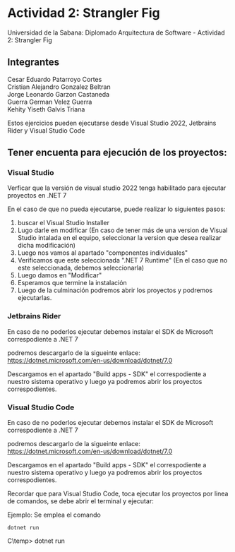 # Actividad 2: Strangler Fig
Universidad de la Sabana: Diplomado Arquitectura de Software - Actividad 2: Strangler Fig

## Integrantes
Cesar Eduardo Patarroyo Cortes <br>
Cristian Alejandro Gonzalez Beltran<br>
Jorge Leonardo Garzon Castaneda<br>
Guerra German Velez Guerra<br>
Kehity Yiseth Galvis Triana<br>


Estos ejercicios pueden ejecutarse desde Visual Studio 2022, Jetbrains Rider y Visual Studio Code

## Tener encuenta para ejecución de los proyectos:

### Visual Studio
Verficar que la versión de visual studio 2022 tenga habilitado para ejecutar proyectos en .NET 7

En el caso de que no pueda ejecutarse, puede realizar lo siguientes pasos:

1. buscar el Visual Studio Installer
3. Lugo darle en modificar (En caso de tener más de una version de Visual Studio intalada en el equipo, seleccionar la version que desea realizar dicha modificación)
4. Luego nos vamos al apartado "componentes individuales"
5. Verificamos que este seleccionada ".NET 7 Runtime" (En el caso que no este seleccionada, debemos seleccionarla)
6. Luego damos en "Modificar"
7. Esperamos que termine la instalación
8. Luego de la culminación podremos abrir los proyectos y podremos ejecutarlas.

### Jetbrains Rider 
En caso de no poderlos ejecutar debemos instalar el SDK de Microsoft correspodiente a .NET 7

podremos descargarlo de la sigueinte enlace: https://dotnet.microsoft.com/en-us/download/dotnet/7.0

Descargamos en el apartado "Build apps - SDK" el correspodiente a nuestro sistema operativo y luego ya podremos abrir los proyectos correspodientes.

### Visual Studio Code
En caso de no poderlos ejecutar debemos instalar el SDK de Microsoft correspodiente a .NET 7

podremos descargarlo de la sigueinte enlace: https://dotnet.microsoft.com/en-us/download/dotnet/7.0

Descargamos en el apartado "Build apps - SDK" el correspodiente a nuestro sistema operativo y luego ya podremos abrir los proyectos correspodientes.

Recordar que para Visual Studio Code, toca ejecutar los proyectos por linea de comandos, se debe abrir el terminal y ejecutar:

Ejemplo: Se emplea el comando 
```
dotnet run
```

C\temp> dotnet run




